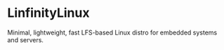# LinfinityLinux
 Minimal, lightweight, fast LFS-based Linux distro for embedded systems and servers.

